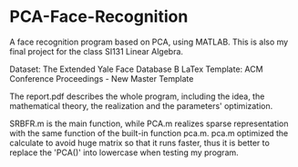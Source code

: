 # PCA-Face-Recognition
A face recognition program based on PCA, using MATLAB.
This is also my final project for the class SI131 Linear Algebra.

Dataset: The Extended Yale Face Database B
LaTex Template: ACM Conference Proceedings - New Master Template

The report.pdf describes the whole program, including the idea, the mathematical theory, the realization and the parameters' optimization. 

SRBFR.m is the main function, while PCA.m realizes sparse representation with the same function of the built-in function pca.m. pca.m optimized the calculate to avoid huge matrix so that it runs faster, thus it is better to replace the 'PCA()' into lowercase when testing my program.
